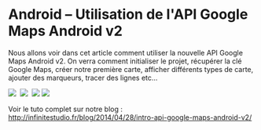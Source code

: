 Android – Utilisation de l'API Google Maps Android v2
========================

Nous allons voir dans cet article comment utiliser la nouvelle API Google Maps Android v2.
On verra comment initialiser le projet, récupérer la clé Google Maps, créer notre première carte, afficher différents types de carte, ajouter des marqueurs, tracer des lignes etc...

<img src="http://infinitestudio.fr/blog/wp-content/uploads/2014/04/Tuto-Google-Maps-Zoom-Compas-Position-168x300.jpg"/>&nbsp;
<img src="http://infinitestudio.fr/blog/wp-content/uploads/2014/04/Tuto-Google-Maps-Trafic-routier-168x300.jpg"/>&nbsp;
<img src="http://infinitestudio.fr/blog/wp-content/uploads/2014/04/Tuto-Google-Maps-Map-Hybrid-168x300.jpg"/>
<img src="http://infinitestudio.fr/blog/wp-content/uploads/2014/04/Tuto-Google-Maps-Ajout-dun-marqueur-168x300.jpg"/>

Voir le tuto complet sur notre blog : http://infinitestudio.fr/blog/2014/04/28/intro-api-google-maps-android-v2/
